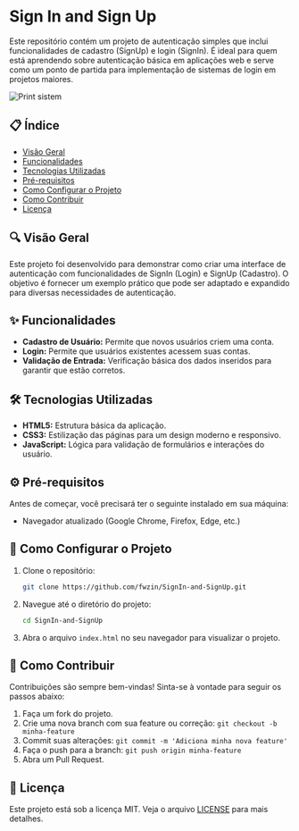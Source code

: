 # Sign In and Sign Up

Este repositório contém um projeto de autenticação simples que inclui funcionalidades de cadastro (SignUp) e login (SignIn). É ideal para quem está aprendendo sobre autenticação básica em aplicações web e serve como um ponto de partida para implementação de sistemas de login em projetos maiores.

![Print sistem](https://github.com/fwzin/SignIn-and-SignUp/blob/main/Image.png)



## 📋 Índice

- [Visão Geral](#-visão-geral)
- [Funcionalidades](#-funcionalidades)
- [Tecnologias Utilizadas](#-tecnologias-utilizadas)
- [Pré-requisitos](#-pré-requisitos)
- [Como Configurar o Projeto](#-como-configurar-o-projeto)
- [Como Contribuir](#-como-contribuir)
- [Licença](#-licença)

## 🔍 Visão Geral

Este projeto foi desenvolvido para demonstrar como criar uma interface de autenticação com funcionalidades de SignIn (Login) e SignUp (Cadastro). O objetivo é fornecer um exemplo prático que pode ser adaptado e expandido para diversas necessidades de autenticação.

## ✨ Funcionalidades

- **Cadastro de Usuário:** Permite que novos usuários criem uma conta.
- **Login:** Permite que usuários existentes acessem suas contas.
- **Validação de Entrada:** Verificação básica dos dados inseridos para garantir que estão corretos.

## 🛠 Tecnologias Utilizadas

- **HTML5:** Estrutura básica da aplicação.
- **CSS3:** Estilização das páginas para um design moderno e responsivo.
- **JavaScript:** Lógica para validação de formulários e interações do usuário.

## ⚙ Pré-requisitos

Antes de começar, você precisará ter o seguinte instalado em sua máquina:

- Navegador atualizado (Google Chrome, Firefox, Edge, etc.)

## 🚀 Como Configurar o Projeto

1. Clone o repositório:

   ```bash
   git clone https://github.com/fwzin/SignIn-and-SignUp.git
   ```

2. Navegue até o diretório do projeto:

   ```bash
   cd SignIn-and-SignUp
   ```

3. Abra o arquivo `index.html` no seu navegador para visualizar o projeto.

## 🤝 Como Contribuir

Contribuições são sempre bem-vindas! Sinta-se à vontade para seguir os passos abaixo:

1. Faça um fork do projeto.
2. Crie uma nova branch com sua feature ou correção: `git checkout -b minha-feature`
3. Commit suas alterações: `git commit -m 'Adiciona minha nova feature'`
4. Faça o push para a branch: `git push origin minha-feature`
5. Abra um Pull Request.

## 📄 Licença

Este projeto está sob a licença MIT. Veja o arquivo [LICENSE](LICENSE) para mais detalhes.
